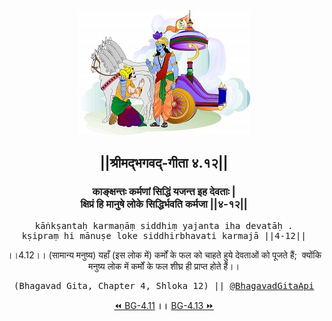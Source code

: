 <center><img src="../../asset/BG.png" alt="#API #bhagavadgitaapi #slok #nodejs #js #api #gitaapi #krishna #hinduism #vedic #ISKCON #shreemadbhagavadgita #technology"/>
<h2>||श्रीमद्‍भगवद्‍-गीता ४.१२||</h2>
<h3>काङ्क्षन्तः कर्मणां सिद्धिं यजन्त इह देवताः |<br/>क्षिप्रं हि मानुषे लोके सिद्धिर्भवति कर्मजा ||४-१२||</h3>
<pre>kāṅkṣantaḥ karmaṇāṃ siddhiṃ yajanta iha devatāḥ .<br/>kṣipraṃ hi mānuṣe loke siddhirbhavati karmajā ||4-12||</pre>
<p>।।4.12।। (सामान्य मनुष्य) यहाँ (इस लोक में) कर्मों के फल को चाहते हुये देवताओं को पूजते हैं;  क्योंकि मनुष्य लोक में कर्मों के फल शीघ्र ही प्राप्त होते हैं।।</p>
<pre>(Bhagavad Gita, Chapter 4, Shloka 12) || <a href="https://twitter.com/bhagavadgitaapi">@BhagavadGitaApi</a></pre><a href="../../4/11">⏪  BG-4.11</a><b>        ।।        </b><a href="../../4/13">BG-4.13  ⏩</a></center></center>
